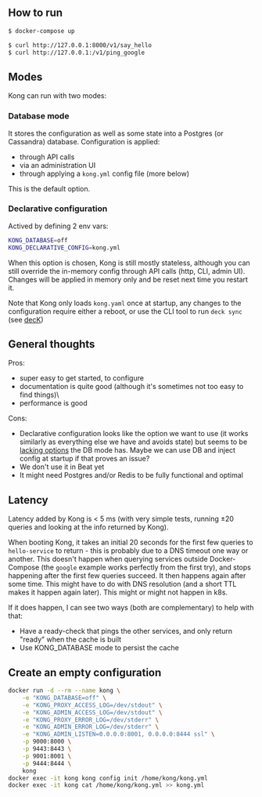 ## How to run

```sh
$ docker-compose up

$ curl http://127.0.0.1:8000/v1/say_hello
$ curl http://127.0.0.1:/v1/ping_google
```

## Modes

Kong can run with two modes:

### Database mode

It stores the configuration as well as some state into a Postgres (or Cassandra) database.
Configuration is applied:
- through API calls
- via an administration UI
- through applying a `kong.yml` config file (more below)

This is the default option.

### Declarative configuration

Actived by defining 2 env vars:
```sh
KONG_DATABASE=off
KONG_DECLARATIVE_CONFIG=kong.yml
```

When this option is chosen, Kong is still mostly stateless, although you can still override the in-memory config through API calls (http, CLI, admin UI). Changes will be applied in memory only and be reset next time you restart it.  

Note that Kong only loads `kong.yaml` once at startup, any changes to the configuration require either a reboot,
or use the CLI tool to run `deck sync` (see [decK](https://github.com/Kong/deck))

## General thoughts

Pros:
- super easy to get started, to configure
- documentation is quite good (although it's sometimes not too easy to find things)\
- performance is good

Cons:
- Declarative configuration looks like the option we want to use (it works similarly as everything else we have and avoids state) but seems to be [lacking options](https://docs.konghq.com/gateway-oss/2.3.x/db-less-and-declarative-config/#partial-compatibility) the DB mode has. Maybe we can use DB and inject config at startup if that proves an issue?
- We don't use it in Beat yet
- It might need Postgres and/or Redis to be fully functional and optimal

## Latency

Latency added by Kong is < 5 ms (with very simple tests, running ±20 queries and looking at the info returned by Kong).

When booting Kong, it takes an initial 20 seconds for the first few queries to `hello-service` to return - this is probably due to a DNS timeout one way or another. This doesn't happen when querying services outside Docker-Compose (the `google` example works perfectly from the first try), and stops happening after the first few queries succeed. It then happens again after some time. This might have to do with DNS resolution (and a short TTL makes it happen again later). This might or might not happen in k8s.

If it does happen, I can see two ways (both are complementary) to help with that:
- Have a ready-check that pings the other services, and only return "ready" when the cache is built
- Use KONG_DATABASE mode to persist the cache

## Create an empty configuration

```sh
docker run -d --rm --name kong \
    -e "KONG_DATABASE=off" \
    -e "KONG_PROXY_ACCESS_LOG=/dev/stdout" \
    -e "KONG_ADMIN_ACCESS_LOG=/dev/stdout" \
    -e "KONG_PROXY_ERROR_LOG=/dev/stderr" \
    -e "KONG_ADMIN_ERROR_LOG=/dev/stderr" \
    -e "KONG_ADMIN_LISTEN=0.0.0.0:8001, 0.0.0.0:8444 ssl" \
    -p 9000:8000 \
    -p 9443:8443 \
    -p 9001:8001 \
    -p 9444:8444 \
    kong
docker exec -it kong kong config init /home/kong/kong.yml
docker exec -it kong cat /home/kong/kong.yml >> kong.yml
```